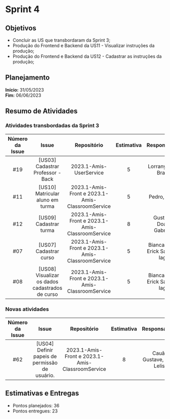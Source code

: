 # Sprint 4

## Objetivos

- Concluir as US que transbordaram da Sprint 3;
- Produção do Frontend e Backend da US11 - Visualizar instruções da produção;
- Produção do Frontend e Backend da US12 - Cadastrar as instruções da produção;

## Planejamento
**Início:** 31/05/2023<br/>
**Fim:** 06/06/2023

## Resumo de Atividades


### Atividades transbordadas da Sprint 3


| Número da Issue |             Issue              |       Repositório       | Estimativa |           Responsáveis            |  Status   |
|:---------------:|:------------------------------:|:-----------------------:|:----------:|:---------------------------------:| :---: |
|       #19       |   [US03] Cadastrar Professor - Back   | 2023.1-Amis-UserService |     5      |     Lorrany, Caio Braga    |   Done  |
|       #11      |          [US10] Matricular aluno em turma        |          2023.1-Amis-Front  e 2023.1-Amis-ClassroomService          |     5      |       Pedro, Maria       |   In progress  |
|       #12       |    [US09] Cadastrar turma   |    2023.1-Amis-Front  e 2023.1-Amis-ClassroomService  |     8      |     Gustavo, Doan, Gabriela       |   In progress  |
|       #07      |    [US07] Cadastrar curso   |    2023.1-Amis-Front  e 2023.1-Amis-ClassroomService  |     5      |     Bianca Sofia, Erick Santos e Iago       |   Done  |
|       #08      |    [US08] Visualizar os dados cadastrados de curso   |    2023.1-Amis-Front  e 2023.1-Amis-ClassroomService  |     5      |     Bianca Sofia, Erick Santos e Iago       |   Done  |




### Novas atividades 

| Número da Issue |             Issue              |       Repositório       | Estimativa |           Responsáveis            |  Status   |
|:---------------:|:------------------------------:|:-----------------------:|:----------:|:---------------------------------:| :---: |
|       #62     |         [US04] Definir papeis de permissão de usuário.        |          2023.1-Amis-Front  e 2023.1-Amis-ClassroomService          |     8      |       Cauã, Gustave, Caio Lelis       |   Done |


## Estimativas e Entregas
* Pontos planejados: 36
* Pontos entregues: 23
